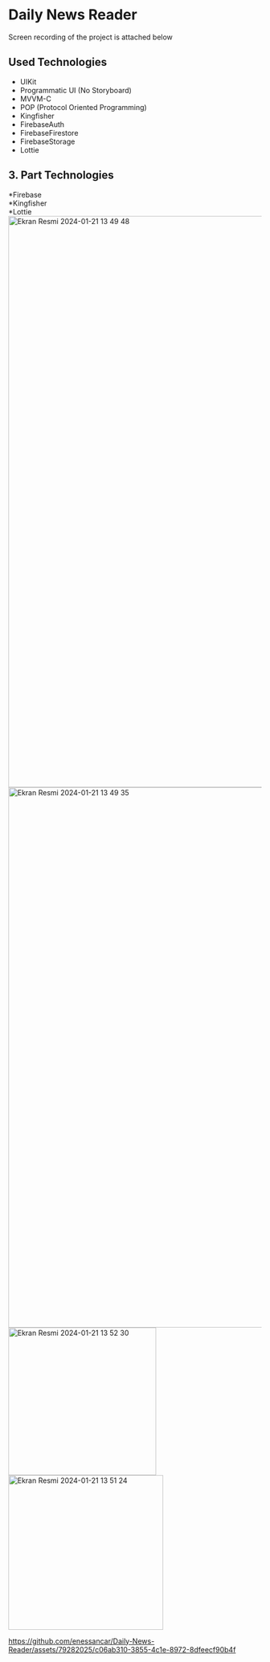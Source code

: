 # Daily News Reader
Screen recording of the project is attached below
## Used Technologies

* UIKit
* Programmatic UI (No Storyboard)
* MVVM-C
* POP (Protocol Oriented Programming)
* Kingfisher
* FirebaseAuth
* FirebaseFirestore
* FirebaseStorage
* Lottie

## 3. Part Technologies  
*Firebase  
*Kingfisher  
*Lottie  <img width="1138" alt="Ekran Resmi 2024-01-21 13 49 48" src="https://github.com/enessancar/Daily-News-Reader/assets/79282025/cf1516b5-3f43-4e85-bd93-5ed9a284bb80">
<img width="1076" alt="Ekran Resmi 2024-01-21 13 49 35" src="https://github.com/enessancar/Daily-News-Reader/assets/79282025/e37fb1bb-03b7-46f2-9765-f51f5ae243c6">
<img width="294" alt="Ekran Resmi 2024-01-21 13 52 30" src="https://github.com/enessancar/Daily-News-Reader/assets/79282025/8a4bbc1d-4ad3-4a9b-8122-bba580578cbc">
<img width="308" alt="Ekran Resmi 2024-01-21 13 51 24" src="https://github.com/enessancar/Daily-News-Reader/assets/79282025/8ead24f4-f928-41f2-8c6e-8994c73bfd14">


https://github.com/enessancar/Daily-News-Reader/assets/79282025/c06ab310-3855-4c1e-8972-8dfeecf90b4f

